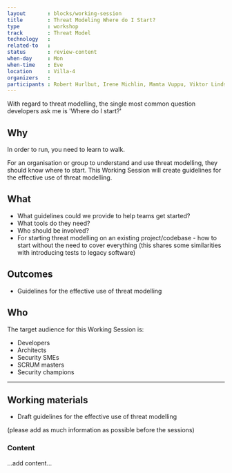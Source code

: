 ```yaml
---
layout       : blocks/working-session
title        : Threat Modeling Where do I Start?
type         : workshop
track        : Threat Model
technology   :
related-to   :
status       : review-content
when-day     : Mon
when-time    : Eve
location     : Villa-4
organizers   :
participants : Robert Hurlbut, Irene Michlin, Mamta Vuppu, Viktor Lindström, Sebastien Deleersnyder
---
```


With regard to threat modelling, the single most common question developers ask me is 'Where do I start?'

## Why

In order to run, you need to learn to walk. 

For an organisation or group to understand and use threat modelling, they should know where to start. This Working Session will create guidelines for the effective use of threat modelling.

## What

- What guidelines could we provide to help teams get started?
- What tools do they need?
- Who should be involved? 
- For starting threat modelling on an existing project/codebase - how to start without the need to cover everything (this shares some similarities with introducing tests to legacy software)

## Outcomes

- Guidelines for the effective use of threat modelling

## Who

The target audience for this Working Session is:

- Developers
- Architects
- Security SMEs
- SCRUM masters
- Security champions

--- 

## Working materials

- Draft guidelines for the effective use of threat modelling

(please add as much information as possible before the sessions)

### Content

...add content...
